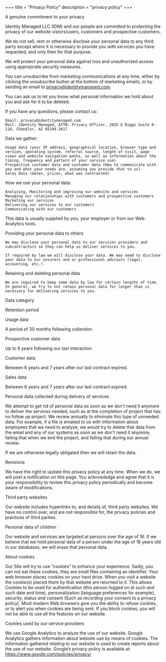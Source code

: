 +++
title = "Privacy Policy"
description = "privacy policy"
+++

A genuine commitment to your privacy

Identity Managed LLC (IDM) and our people are committed to protecting the privacy of our website vistors/users, customers and prospective customers.

We do not sell, rent or otherwise disclose your personal data to any third party except where it is necessary to provide you with services you have requested, and only then for that purpose.

We will protect your personal data against loss and unauthorized access using appropriate security measures.

You can unsubscribe from marketing communications at any time, either by clicking the unsubscribe button at the bottom of marketing emails, or by sending an email to privacy@identitymanaged.com.

You can ask us to let you know what personal information we hold about you and ask for it to be deleted.

If you have any questions, please contact us:

    Email: privacy@identitymanaged.com
    Mail: Identity Managed, ATTN: Privacy Officer, 2925 E Riggs Suite 8-110, Chandler, AZ 85249-3617

Data we gather:

    Usage data (your IP address, geographical location, browser type and version, operating system, referral source, length of visit, page views and website navigation paths, as well as information about the timing, frequency and pattern of your service use)
    Prospective customer data and customer data (How to communicate with you and what your needs are, assuming you provide that to us)
    Sales Data (dates, prices, what was contracted)

How we use your personal data:

    Analyzing, Monitoring and improving our website and services
    Managing our relationships with customers and prospective customers
    Marketing our services
    Delivering our services to our customers
    Communicating with our customers

This data is usually supplied by you, your employer or from our Web Analytics tools.

Providing your personal data to others

    We may disclose your personal data to our services providers and subcontractors so they can help us deliver services to you.

    If required by law we will disclose your data. We may need to disclose your data to our insurers and or professional advisors (legal, accounting, etc.).

Retaining and deleting personal data

    We are required to keep some data by law for certain lengths of time. In general, we try to not retain personal data for longer than is necessary for delivering services to you.

Data category

Retention period

Usage data

A period of 30 months following collection

Prospective customer data

Up to 6 years following our last interaction

Customer data

Between 6 years and 7 years after our last contract expired.

Sales data

Between 6 years and 7 years after our last contract expired.

Personal data collected during delivery of services

We attempt to get rid of personal data as soon as we don't need it anymore to deliver the services needed, such as at the completion of project that has no follow up project. We review annually to eliminate this type of unneeded data. For example, if a file is emailed to us with information about employees that we need to analyze, we would try to delete that data from the email and any of our systems as soon as we don't need it anymore, failing that when we end the project, and failing that during our annual review.

If we are otherwise legally obligated then we will retain the data.

Revisions

We have the right to update this privacy policy at any time. When we do, we will post a notification on this page. You acknowledge and agree that it is your responsibility to review this privacy policy periodically and become aware of modifications.

Third party websites

Our website includes hyperlinks to, and details of, third party websites. We have no control over, and are not responsible for, the privacy policies and practices of third parties.

Personal data of children

Our website and services are targeted at persons over the age of 16. If we believe that we hold personal data of a person under the age of 16 years old in our databases, we will erase that personal data.

About cookies

Our Site will try to use “cookies” to enhance your experience. Sadly, you can not eat these cookies, they are small files containing an identifier. Your web browser places cookies on your hard drive. When you visit a website the cookie(s) placed there by that website are returned to it. This allows Cookies to be used for authentication (this person logged on at such and such date and time), personalization (language preferences for example), security, status and consent (Such as recording your consent to a privacy policy). Most modern Web browsers give you the ability to refuse cookies, or to alert you when cookies are being sent. If you block cookies, you will not be able to use all the features on our website.

Cookies used by our service providers

We use Google Analytics to analyze the use of our website. Google Analytics gathers information about website use by means of cookies. The information gathered relating to our website is used to create reports about the use of our website. Google’s privacy policy is available at: https://www.google.com/policies/privacy/.
